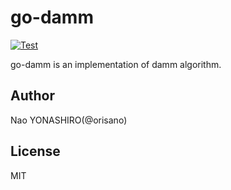 # go-damm

[![Test](https://github.com/orisano/go-damm/workflows/Test/badge.svg)](https://github.com/orisano/go-damm/actions?query=workflow%3ATest)

go-damm is an implementation of damm algorithm.

## Author
Nao YONASHIRO(@orisano)

## License
MIT
